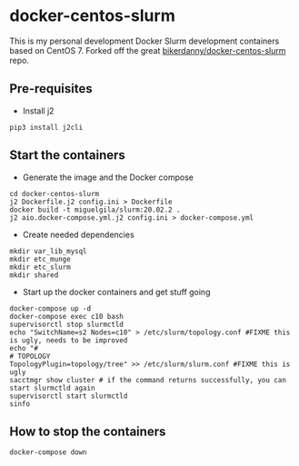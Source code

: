 # docker-centos-slurm

This is my personal development Docker Slurm development containers based on CentOS 7. Forked off the great [bikerdanny/docker-centos-slurm](https://github.com/bikerdanny/docker-centos-slurm) repo.

## Pre-requisites

* Install j2

```
pip3 install j2cli
```

## Start the containers 

* Generate the image and the Docker compose

```
cd docker-centos-slurm
j2 Dockerfile.j2 config.ini > Dockerfile
docker build -t miguelgila/slurm:20.02.2 .
j2 aio.docker-compose.yml.j2 config.ini > docker-compose.yml
```

* Create needed dependencies

```
mkdir var_lib_mysql
mkdir etc_munge
mkdir etc_slurm
mkdir shared
```

* Start up the docker containers and get stuff going

```
docker-compose up -d
docker-compose exec c10 bash
supervisorctl stop slurmctld
echo "SwitchName=s2 Nodes=c10" > /etc/slurm/topology.conf #FIXME this is ugly, needs to be improved
echo "#
# TOPOLOGY
TopologyPlugin=topology/tree" >> /etc/slurm/slurm.conf #FIXME this is ugly
sacctmgr show cluster # if the command returns successfully, you can start slurmctld again
supervisorctl start slurmctld
sinfo
```

## How to stop the containers

```
docker-compose down
```


